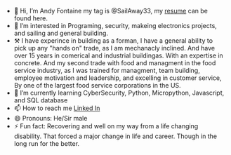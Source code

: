 - 👋 Hi, I’m Andy Fontaine my tag is @SailAway33, my <a href="https://sailaway33.github.io/Andy-resume/" target="_blank">resume</a> can be found here.
- 👀 I’m interested in Programing, security, makeing electronics projects, and sailing and general building.
- ⚒️ I have experince in building as a forman, I have a general ability to pick up any "hands on" trade, as I am mechanacly inclined. And have over 15 years in comerical and industrial buildingas. With an expertise in concrete. And my second trade with food and managment in the food service industry, as I was trained for managment, team building, employee motivation and leadership, and excelling in customer service, By one of the largest food service corporations in the US.    
- 🌱 I’m currently learning CyberSecurity, Python, Micropython, Javascript, and SQL database
- 📫 How to reach me <a href="https://www.linkedin.com/in/andy-fontaine" target="_blank">Linked In</a>
- 😄 Pronouns: He/Sir male
- ⚡ Fun fact: Recovering and well on my way from a life changing disability. That forced a major change in life and career. Though in the long run for the better. 

<!---
SailAway33/SailAway33 is a ✨ special ✨ repository because its `README.md` (this file) appears on your GitHub profile.
You can click the Preview link to take a look at your changes.
--->
